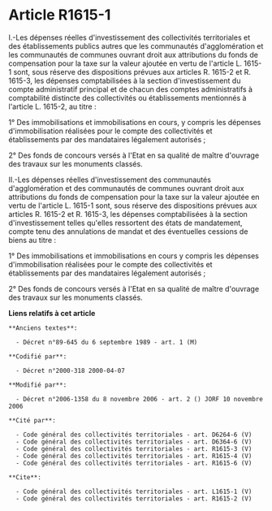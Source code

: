 # Article R1615-1

I.-Les dépenses réelles d'investissement des collectivités territoriales et des établissements publics autres que les
communautés d'agglomération et les communautés de communes ouvrant droit aux attributions du fonds de compensation pour la
taxe sur la valeur ajoutée en vertu de l'article L. 1615-1 sont, sous réserve des dispositions prévues aux articles R. 1615-2
et R. 1615-3, les dépenses comptabilisées à la section d'investissement du compte administratif principal et de chacun des
comptes administratifs à comptabilité distincte des collectivités ou établissements mentionnés à l'article L. 1615-2, au
titre : 

1° Des immobilisations et immobilisations en cours, y compris les dépenses d'immobilisation réalisées pour le compte des
collectivités et établissements par des mandataires légalement autorisés ; 

2° Des fonds de concours versés à l'Etat en sa qualité de maître d'ouvrage des travaux sur les monuments classés. 

II.-Les dépenses réelles d'investissement des communautés d'agglomération et des communautés de communes ouvrant droit aux
attributions du fonds de compensation pour la taxe sur la valeur ajoutée en vertu de l'article L. 1615-1 sont, sous réserve
des dispositions prévues aux articles R. 1615-2 et R. 1615-3, les dépenses comptabilisées à la section d'investissement
telles qu'elles ressortent des états de mandatement, compte tenu des annulations de mandat et des éventuelles cessions de
biens au titre : 

1° Des immobilisations et immobilisations en cours y compris les dépenses d'immobilisation réalisées pour le compte des
collectivités et établissements par des mandataires légalement autorisés ; 

2° Des fonds de concours versés à l'Etat en sa qualité de maître d'ouvrage des travaux sur les monuments classés.

**Liens relatifs à cet article**

	**Anciens textes**:

	  - Décret n°89-645 du 6 septembre 1989 - art. 1 (M)

	**Codifié par**:

	  - Décret n°2000-318 2000-04-07

	**Modifié par**:

	  - Décret n°2006-1358 du 8 novembre 2006 - art. 2 () JORF 10 novembre 2006

	**Cité par**:

	  - Code général des collectivités territoriales - art. D6264-6 (V)
	  - Code général des collectivités territoriales - art. D6364-6 (V)
	  - Code général des collectivités territoriales - art. R1615-3 (V)
	  - Code général des collectivités territoriales - art. R1615-4 (V)
	  - Code général des collectivités territoriales - art. R1615-6 (V)

	**Cite**:

	  - Code général des collectivités territoriales - art. L1615-1 (V)
	  - Code général des collectivités territoriales - art. R1615-2 (V)
